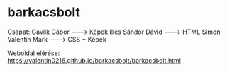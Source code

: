 # barkacsbolt

Csapat: Gavlik Gábor ---> Képek
        Illés Sándor Dávid ---> HTML
        Simon Valentin Márk ---> CSS + Képek
        
Weboldal elérése: https://valentin0216.github.io/barkacsbolt/barkacsbolt.html

